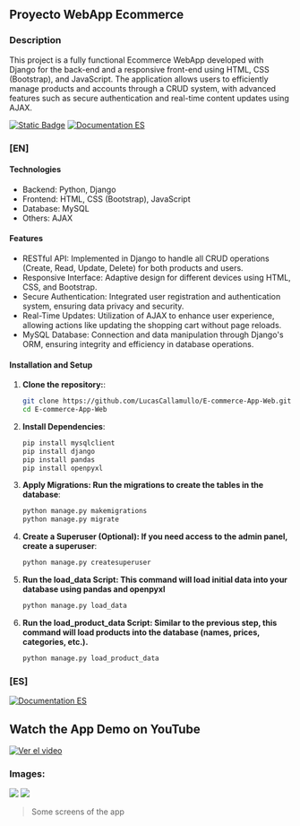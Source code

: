 ## Proyecto WebApp Ecommerce

### Description
This project is a fully functional Ecommerce WebApp developed with Django for the back-end and a responsive front-end using HTML, CSS (Bootstrap), and JavaScript. The application allows users to efficiently manage products and accounts through a CRUD system, with advanced features such as secure authentication and real-time content updates using AJAX.

[![Static Badge](https://img.shields.io/badge/Documentation-EN-blue)](https://github.com/LucasCallamullo/E-commerce-App-Web/blob/main/README.md) [![Documentation ES](https://img.shields.io/badge/Documentation-ES-green)](https://github.com/LucasCallamullo/E-commerce-App-Web/blob/main/README-ES.md)

### [EN]
#### Technologies
* Backend: Python, Django
* Frontend: HTML, CSS (Bootstrap), JavaScript
* Database: MySQL
* Others: AJAX

#### Features
* RESTful API: Implemented in Django to handle all CRUD operations (Create, Read, Update, Delete) for both products and users.
* Responsive Interface: Adaptive design for different devices using HTML, CSS, and Bootstrap.
* Secure Authentication: Integrated user registration and authentication system, ensuring data privacy and security.
* Real-Time Updates: Utilization of AJAX to enhance user experience, allowing actions like updating the shopping cart without page reloads.
* MySQL Database: Connection and data manipulation through Django's ORM, ensuring integrity and efficiency in database operations.

#### Installation and Setup
1. **Clone the repository:**:
   ```bash
   git clone https://github.com/LucasCallamullo/E-commerce-App-Web.git
   cd E-commerce-App-Web

2. **Install Dependencies**:
   ```bash
   pip install mysqlclient
   pip install django
   pip install pandas
   pip install openpyxl

3. **Apply Migrations: Run the migrations to create the tables in the database**:
   ```bash
   python manage.py makemigrations
   python manage.py migrate

4. **Create a Superuser (Optional): If you need access to the admin panel, create a superuser**:
   ```bash
   python manage.py createsuperuser

5. **Run the load_data Script: This command will load initial data into your database using pandas and openpyxl**
   ```bash
   python manage.py load_data
6. **Run the load_product_data Script: Similar to the previous step, this command will load products into the database (names, prices, categories, etc.).**
   ```bash
   python manage.py load_product_data

### [ES]
[![Documentation ES](https://img.shields.io/badge/Documentation-ES-green)](https://github.com/LucasCallamullo/E-commerce-App-Web/blob/main/README-ES.md)

## Watch the App Demo on YouTube
[![Ver el video](https://img.youtube.com/vi/Hkyp8LaPAPg/0.jpg)](https://www.youtube.com/watch?v=Hkyp8LaPAPg)


### Images:
![](https://i.pinimg.com/736x/73/5b/6e/735b6ebb2cf852e28472a2efcc378e9e.jpg)
![](https://i.pinimg.com/736x/e1/1b/8a/e11b8a41f2f803cb0bcbcc735b4fcbbf.jpg)

> Some screens of the app
